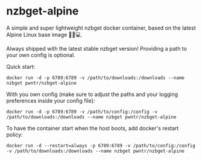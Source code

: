 # nzbget-alpine
A simple and super lightweight nzbget docker container, based on the latest Alpine Linux base image 🐧🐋💻.

Always shipped with the latest stable nzbget version! Providing a path to your own config is optional.

Quick start:
```shell
docker run -d -p 6789:6789 -v /path/to/downloads:/downloads --name nzbget pwntr/nzbget-alpine
```

With you own config (make sure to adjust the paths and your logging preferences inside your config file):
```shell
docker run -d -p 6789:6789 -v /path/to/config:/config -v /path/to/downloads:/downloads --name nzbget pwntr/nzbget-alpine
```

To have the container start when the host boots, add docker's restart policy:
```shell
docker run -d --restart=always -p 6789:6789 -v /path/to/config:/config -v /path/to/downloads:/downloads --name nzbget pwntr/nzbget-alpine
```
